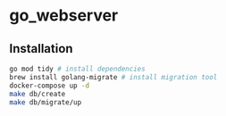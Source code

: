 # go_webserver

## Installation
```bash
go mod tidy # install dependencies
brew install golang-migrate # install migration tool
docker-compose up -d
make db/create
make db/migrate/up
```
